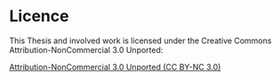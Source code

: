 # Licence
This Thesis and involved work is licensed under the Creative Commons
Attribution-NonCommercial 3.0 Unported:

[Attribution-NonCommercial 3.0 Unported (CC BY-NC 3.0)](http://creativecommons.org/licenses/by-nc/3.0/)
